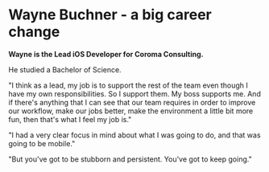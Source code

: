 # Wayne Buchner - a big career change

**Wayne is the Lead iOS Developer for Coroma Consulting.**

He studied a Bachelor of Science.

"I think as a lead, my job is to support the rest of the team even though I have my own responsibilities. So I support them. My boss supports me. And if there's anything that I can see that our team requires in order to improve our workflow, make our jobs better, make the environment a little bit more fun, then that's what I feel my job is."

"I had a very clear focus in mind about what I was going to do, and that was going to be mobile."

"But you've got to be stubborn and persistent. You've got to keep going."